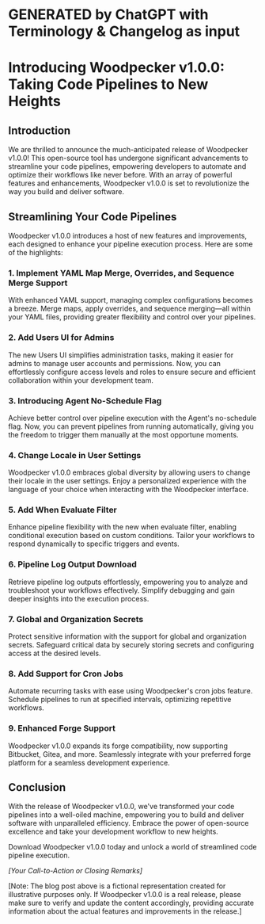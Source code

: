 
# GENERATED by ChatGPT with Terminology & Changelog as input #

# Introducing Woodpecker v1.0.0: Taking Code Pipelines to New Heights

## Introduction

We are thrilled to announce the much-anticipated release of Woodpecker v1.0.0! This open-source tool has undergone significant advancements to streamline your code pipelines, empowering developers to automate and optimize their workflows like never before. With an array of powerful features and enhancements, Woodpecker v1.0.0 is set to revolutionize the way you build and deliver software.

## Streamlining Your Code Pipelines

Woodpecker v1.0.0 introduces a host of new features and improvements, each designed to enhance your pipeline execution process. Here are some of the highlights:

### 1. Implement YAML Map Merge, Overrides, and Sequence Merge Support

With enhanced YAML support, managing complex configurations becomes a breeze. Merge maps, apply overrides, and sequence merging—all within your YAML files, providing greater flexibility and control over your pipelines.

### 2. Add Users UI for Admins

The new Users UI simplifies administration tasks, making it easier for admins to manage user accounts and permissions. Now, you can effortlessly configure access levels and roles to ensure secure and efficient collaboration within your development team.

### 3. Introducing Agent No-Schedule Flag

Achieve better control over pipeline execution with the Agent's no-schedule flag. Now, you can prevent pipelines from running automatically, giving you the freedom to trigger them manually at the most opportune moments.

### 4. Change Locale in User Settings

Woodpecker v1.0.0 embraces global diversity by allowing users to change their locale in the user settings. Enjoy a personalized experience with the language of your choice when interacting with the Woodpecker interface.

### 5. Add When Evaluate Filter

Enhance pipeline flexibility with the new when evaluate filter, enabling conditional execution based on custom conditions. Tailor your workflows to respond dynamically to specific triggers and events.

### 6. Pipeline Log Output Download

Retrieve pipeline log outputs effortlessly, empowering you to analyze and troubleshoot your workflows effectively. Simplify debugging and gain deeper insights into the execution process.

### 7. Global and Organization Secrets

Protect sensitive information with the support for global and organization secrets. Safeguard critical data by securely storing secrets and configuring access at the desired levels.

### 8. Add Support for Cron Jobs

Automate recurring tasks with ease using Woodpecker's cron jobs feature. Schedule pipelines to run at specified intervals, optimizing repetitive workflows.

### 9. Enhanced Forge Support

Woodpecker v1.0.0 expands its forge compatibility, now supporting Bitbucket, Gitea, and more. Seamlessly integrate with your preferred forge platform for a seamless development experience.

## Conclusion

With the release of Woodpecker v1.0.0, we've transformed your code pipelines into a well-oiled machine, empowering you to build and deliver software with unparalleled efficiency. Embrace the power of open-source excellence and take your development workflow to new heights.

Download Woodpecker v1.0.0 today and unlock a world of streamlined code pipeline execution.

*[Your Call-to-Action or Closing Remarks]*

[Note: The blog post above is a fictional representation created for illustrative purposes only. If Woodpecker v1.0.0 is a real release, please make sure to verify and update the content accordingly, providing accurate information about the actual features and improvements in the release.]
